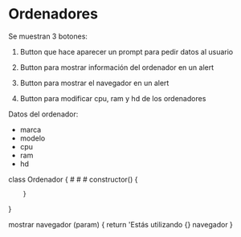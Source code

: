 # Ordenadores

Se muestran 3 botones:

1. Button que hace aparecer un prompt para pedir datos al usuario

2. Button para mostrar información del ordenador en un alert

3. Button para mostrar el navegador en un alert

4. Button para modificar cpu, ram y hd de los ordenadores

Datos del ordenador:
- marca
- modelo
- cpu
- ram
- hd

class Ordenador {
    #
    #
    #
        constructor() {

        }
}

mostrar navegador (param) {
    return 'Estás utilizando {} navegador
}